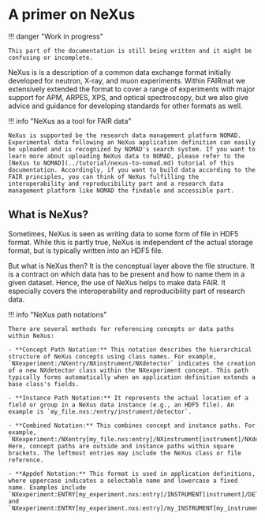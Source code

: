 # A primer on NeXus

!!! danger "Work in progress"

    This part of the documentation is still being written and it might be confusing or incomplete.

NeXus is is a description of a common data exchange format initially developed for neutron, X-ray, and muon experiments. Within FAIRmat we extensively extended the format to cover a range of experiments with major support for APM, ARPES, XPS, and optical spectroscopy, but we also give advice and guidance for developing standards for other formats as well.

!!! info "NeXus as a tool for FAIR data"

    NeXus is supported be the research data management platform NOMAD.
    Experimental data following an NeXus application definition can easily be uploaded and is recognized by NOMAD's search system. If you want to learn more about uploading NeXus data to NOMAD, please refer to the [NeXus to NOMAD](../tutorial/nexus-to-nomad.md) tutorial of this documentation. Accordingly, if you want to build data according to the FAIR principles, you can think of NeXus fulfilling the interoperability and reproducibility part and a research data management platform like NOMAD the findable and accessible part.

## What is NeXus?

Sometimes, NeXus is seen as writing data to some form of file in HDF5 format.
While this is partly true, NeXus is independent of the actual storage format, but is typically written into an HDF5 file.

But what is NeXus then? It is the conceptual layer above the file structure.
It is a contract on which data has to be present and how to name them in a given dataset.
Hence, the use of NeXus helps to make data FAIR.
It especially covers the interoperability and reproducibility part of research data.

!!! info "NeXus path notations"

    There are several methods for referencing concepts or data paths within NeXus:

    - **Concept Path Notation:** This notation describes the hierarchical structure of NeXus concepts using class names. For example, `NXexperiment:/NXentry/NXinstrument/NXdetector` indicates the creation of a new NXdetector class within the NXexperiment concept. This path typically forms automatically when an application definition extends a base class's fields.

    - **Instance Path Notation:** It represents the actual location of a field or group in a NeXus data instance (e.g., an HDF5 file). An example is `my_file.nxs:/entry/instrument/detector`.

    - **Combined Notation:** This combines concept and instance paths. For example, `NXexperiment:/NXentry[my_file.nxs:entry]/NXinstrument[instrument]/NXdetector[detector]`. Here, concept paths are outside and instance paths within square brackets. The leftmost entries may include the NeXus class or file reference.

    - **Appdef Notation:** This format is used in application definitions, where uppercase indicates a selectable name and lowercase a fixed name. Examples include `NXexperiment:ENTRY[my_experiment.nxs:entry]/INSTRUMENT[instrument]/DETECTOR[detector]` and `NXexperiment:ENTRY[my_experiment.nxs:entry]/my_INSTRUMENT[my_instrument]/DETECTOR[detector]`.
